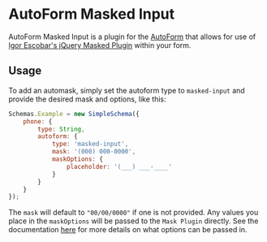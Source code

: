 AutoForm Masked Input
=====================

AutoForm Masked Input is a plugin for the [AutoForm][autoform] that allows for use of [Igor Escobar's jQuery Masked Plugin][jqmaskplugin] within your form.

## Usage
To add an automask, simply set the autoform type to `masked-input` and provide the desired mask and options, like this:
```javascript
Schemas.Example = new SimpleSchema({
    phone: {
        type: String,
        autoform: {
            type: 'masked-input',
            mask: '(000) 000-0000',
            maskOptions: {
                placeholder: '(___) ___-____'
            }
        }
    }
});
```
The `mask` will default to `"00/00/0000"` if one is not provided.  Any values you place in the `maskOptions` will be passed to the `Mask Plugin` directly.  See the documentation [here][jqmaskplugin] for more details on what options can be passed in.

   [autoform]: <https://github.com/aldeed/meteor-autoform>
   [jqmaskplugin]: <http://igorescobar.github.io/jQuery-Mask-Plugin/>
